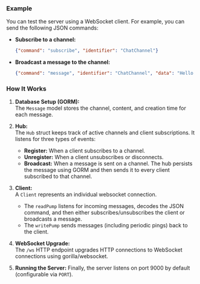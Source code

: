 ### Example

You can test the server using a WebSocket client. For example, you can send the following JSON commands:
- **Subscribe to a channel:**
  ```json
  {"command": "subscribe", "identifier": "ChatChannel"}
  ```
- **Broadcast a message to the channel:**
  ```json
  {"command": "message", "identifier": "ChatChannel", "data": "Hello from Go!"}
  ```

### How It Works

1. **Database Setup (GORM):**  
   The `Message` model stores the channel, content, and creation time for each message.

2. **Hub:**  
   The `Hub` struct keeps track of active channels and client subscriptions. It listens for three types of events:
   - **Register:** When a client subscribes to a channel.
   - **Unregister:** When a client unsubscribes or disconnects.
   - **Broadcast:** When a message is sent on a channel. The hub persists the message using GORM and then sends it to every client subscribed to that channel.

3. **Client:**  
   A `Client` represents an individual websocket connection.  
   - The `readPump` listens for incoming messages, decodes the JSON command, and then either subscribes/unsubscribes the client or broadcasts a message.
   - The `writePump` sends messages (including periodic pings) back to the client.

4. **WebSocket Upgrade:**  
   The `/ws` HTTP endpoint upgrades HTTP connections to WebSocket connections using gorilla/websocket.

5. **Running the Server:**
   Finally, the server listens on port 9000 by default (configurable via `PORT`).
